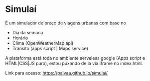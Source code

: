 # Simulaí

É um simulador de preço de viagens urbanas com base no

- Dia da semana
- Horário
- Clima (OpenWeatherMap api)
- Trânsito (apps script | Maps service)

A plataforma está toda no ambiente serveless google (Apps script e HTML|CSS|JS puro), estou puxando de la via iframe no index.html.

Link para acesso: https://paivaa.github.io/simulai/
